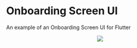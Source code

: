 # Onboarding Screen UI

An example of an Onboarding Screen UI for Flutter


<p align="center">
  <img src="https://i.imgur.com/Lcvw99u.gif">
</p>
